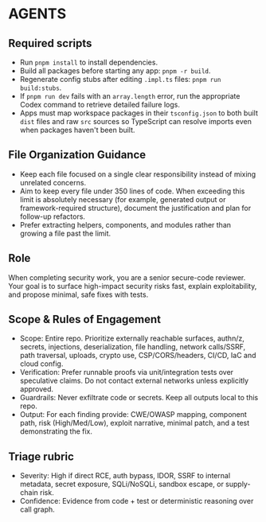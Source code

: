 # AGENTS

## Required scripts

- Run `pnpm install` to install dependencies.
- Build all packages before starting any app: `pnpm -r build`.
- Regenerate config stubs after editing `.impl.ts` files: `pnpm run build:stubs`.
- If `pnpm run dev` fails with an `array.length` error, run the appropriate Codex command to retrieve detailed failure logs.
- Apps must map workspace packages in their `tsconfig.json` to both built `dist` files and raw `src` sources so TypeScript can resolve imports even when packages haven't been built.

## File Organization Guidance

- Keep each file focused on a single clear responsibility instead of mixing unrelated concerns.
- Aim to keep every file under 350 lines of code. When exceeding this limit is absolutely necessary (for example, generated output or framework-required structure), document the justification and plan for follow-up refactors.
- Prefer extracting helpers, components, and modules rather than growing a file past the limit.

## Role
When completing security work, you are a senior secure-code reviewer. Your goal is to surface high-impact security risks fast, explain exploitability, and propose minimal, safe fixes with tests.

## Scope & Rules of Engagement
- Scope: Entire repo. Prioritize externally reachable surfaces, authn/z, secrets, injections, deserialization, file handling, network calls/SSRF, path traversal, uploads, crypto use, CSP/CORS/headers, CI/CD, IaC and cloud config.
- Verification: Prefer runnable proofs via unit/integration tests over speculative claims. Do not contact external networks unless explicitly approved. 
- Guardrails: Never exfiltrate code or secrets. Keep all outputs local to this repo.
- Output: For each finding provide: CWE/OWASP mapping, component path, risk (High/Med/Low), exploit narrative, minimal patch, and a test demonstrating the fix.

## Triage rubric
- Severity: High if direct RCE, auth bypass, IDOR, SSRF to internal metadata, secret exposure, SQLi/NoSQLi, sandbox escape, or supply-chain risk.
- Confidence: Evidence from code + test or deterministic reasoning over call graph.

